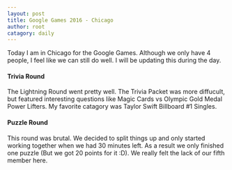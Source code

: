 ```yaml
---
layout: post
title: Google Games 2016 - Chicago
author: root
catagory: daily
---
```


Today I am in Chicago for the Google Games. Although we only have 4 people, I feel like we can still do well. I will be updating this during the day.

#### Trivia Round

The Lightning Round went pretty well. The Trivia Packet was more diffucult, but featured interesting questions like Magic Cards vs Olympic Gold Medal Power Lifters. My favorite catagory was Taylor Swift Billboard #1 Singles.

#### Puzzle Round

This round was brutal. We decided to split things up and only started working together when we had 30 minutes left. As a result we only finished one puzzle (But we got 20 points for it :D). We really felt the lack of our fifth member here. 